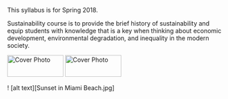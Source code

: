 This syllabus is for Spring 2018. 

Sustainability course is to provide the brief history of sustainability and equip students with knowledge that is a key when thinking about economic development, environmental degradation, and inequality in the modern society. 

<img src="Sunset in Miami Beach.jpg" alt="Cover Photo" height="50" width="130"/>

<img src="images/Sunset in Miami Beach.jpg" alt="Cover Photo" height="50" width="130"/>

! [alt text][Sunset in Miami Beach.jpg]


